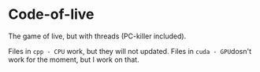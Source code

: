 # Code-of-live
The game of live, but with threads (PC-killer included).

Files in `cpp - CPU` work, but they will not updated.
Files in `cuda - GPU`dosn't work for the moment, but I work on that.
